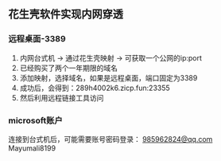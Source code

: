 ## 花生壳软件实现内网穿透

### 远程桌面-3389 
1. 内网台式机 -> 通过花生壳映射 -> 可获取一个公网的ip:port
2. 已经购买了两个一年期限的域名 
3. 添加映射，选择域名，如果是远程桌面，端口固定为3389
4. 成功后，会得到：289h4002k6.zicp.fun:23355
5. 然后利用远程链接工具访问

### microsoft账户 
连接到台式机后，可能需要账号密码登录：
985962824@qq.com 
Mayumali8199